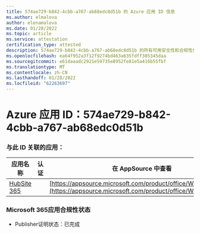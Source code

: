 ```yaml
---
title: 574ae729-b842-4cbb-a767-ab68edc0d51b 的 Azure 应用 ID 信息
ms.author: elmalova
author: elenamalova
ms.date: 01/28/2022
ms.topic: article
ms.service: attestation
certification_type: attested
description: 574ae729-b842-4cbb-a767-ab68edc0d51b 的所有可用安全性和合规性信息。
ms.openlocfilehash: ea64f952a3f12f9274bd463a635fdff305345daa
ms.sourcegitcommit: e61daaadc2921e59735e8952fe81e5a416b55fbf
ms.translationtype: MT
ms.contentlocale: zh-CN
ms.lasthandoff: 01/28/2022
ms.locfileid: "62263697"
---
```

# <a name="azure-app-id-574ae729-b842-4cbb-a767-ab68edc0d51b"></a>Azure 应用 ID：574ae729-b842-4cbb-a767-ab68edc0d51b


### <a name="apps-associated-with-this-id"></a>与此 ID 关联的应用：
| **应用名称** | **认证** | **在 AppSource 中查看** |
|--------------|---------------|-----------------------|
| [HubSite 365](https://docs.microsoft.com/microsoft-365-app-certification/forward/WA200003704) |  | [https://appsource.microsoft.com/product/office/WA200003704](https://appsource.microsoft.com/product/office/WA200003704) |

### <a name="microsoft-365-app-compliance-status"></a>Microsoft 365应用合规性状态
- Publisher证明状态：已完成
